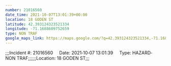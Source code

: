 ```yaml
---
number: 21016560
date_time: 2021-10-07T13:01:39+00:00
location: 18 GODEN ST
latitude: 42.393124323521334
longitude: -71.1688609752659
type: NON TRAF
google_maps_link: https://maps.google.com/?q=42.393124323521334,-71.1688609752659
---
```


;;;Incident #: 21016560     Date: 2021‐10‐07 13:01:39     Type: HAZARD‐NON TRAF;;;;;;Location: 18 GODEN ST;;;
